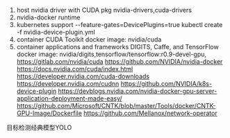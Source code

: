1. host nvidia driver with CUDA 
   pkg nvidia-drivers,cuda-drivers
2. nvidia-docker runtime
3. kubernetes support
   --feature-gates=DevicePlugins=true
   kubectl create -f nvidia-device-plugin.yml
4. container CUDA Toolkit 
   docker image: nvidia/cuda
5. container applications and frameworks DIGITS, Caffe, and TensorFlow 
   docker image: nvidia/digits,tensorflow/tensorflow:r0.9-devel-gpu,
https://gitlab.com/nvidia/cuda
https://github.com/NVIDIA/nvidia-docker
https://docs.nvidia.com/cuda/index.html
https://developer.nvidia.com/cuda-downloads
https://developer.nvidia.com/cudnn
https://github.com/NVIDIA/k8s-device-plugin
https://devblogs.nvidia.com/nvidia-docker-gpu-server-application-deployment-made-easy/
https://github.com/Microsoft/CNTK/blob/master/Tools/docker/CNTK-GPU-Image/Dockerfile
https://github.com/Mellanox/network-operator

目标检测经典模型YOLO

